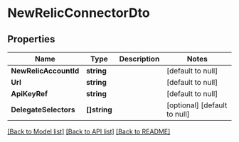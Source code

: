 # NewRelicConnectorDto

## Properties
Name | Type | Description | Notes
------------ | ------------- | ------------- | -------------
**NewRelicAccountId** | **string** |  | [default to null]
**Url** | **string** |  | [default to null]
**ApiKeyRef** | **string** |  | [default to null]
**DelegateSelectors** | **[]string** |  | [optional] [default to null]

[[Back to Model list]](../README.md#documentation-for-models) [[Back to API list]](../README.md#documentation-for-api-endpoints) [[Back to README]](../README.md)

